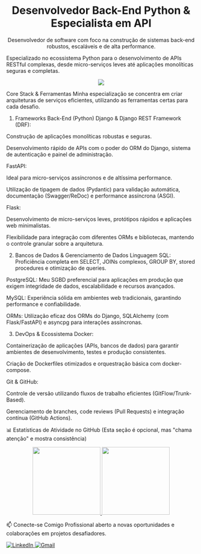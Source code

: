 <h1 align="center">Desenvolvedor Back-End Python & Especialista em API</h1>

<p align="center"> Desenvolvedor de software com foco na construção de sistemas back-end robustos, escaláveis e de alta performance.


Especializado no ecossistema Python para o desenvolvimento de APIs RESTful complexas, desde micro-serviços leves até aplicações monolíticas seguras e completas. </p>

<p align="center"> <a href="https://skillicons.dev"> <img src="https://skillicons.dev/icons?i=py,django,flask,fastapi,postgres,mysql,sqlite,docker,git" /> </a> </p>

Core Stack & Ferramentas
Minha especialização se concentra em criar arquiteturas de serviços eficientes, utilizando as ferramentas certas para cada desafio.

1. Frameworks Back-End (Python)
Django & Django REST Framework (DRF):

Construção de aplicações monolíticas robustas e seguras.

Desenvolvimento rápido de APIs com o poder do ORM do Django, sistema de autenticação e painel de administração.

FastAPI:

Ideal para micro-serviços assíncronos e de altíssima performance.

Utilização de tipagem de dados (Pydantic) para validação automática, documentação (Swagger/ReDoc) e performance assíncrona (ASGI).

Flask:

Desenvolvimento de micro-serviços leves, protótipos rápidos e aplicações web minimalistas.

Flexibilidade para integração com diferentes ORMs e bibliotecas, mantendo o controle granular sobre a arquitetura.

2. Bancos de Dados & Gerenciamento de Dados
Linguagem SQL: Proficiência completa em SELECT, JOINs complexos, GROUP BY, stored procedures e otimização de queries.

PostgreSQL: Meu SGBD preferencial para aplicações em produção que exigem integridade de dados, escalabilidade e recursos avançados.

MySQL: Experiência sólida em ambientes web tradicionais, garantindo performance e confiabilidade.

ORMs: Utilização eficaz dos ORMs do Django, SQLAlchemy (com Flask/FastAPI) e asyncpg para interações assíncronas.

3. DevOps & Ecossistema
Docker:

Containerização de aplicações (APIs, bancos de dados) para garantir ambientes de desenvolvimento, testes e produção consistentes.

Criação de Dockerfiles otimizados e orquestração básica com docker-compose.

Git & GitHub:

Controle de versão utilizando fluxos de trabalho eficientes (GitFlow/Trunk-Based).

Gerenciamento de branches, code reviews (Pull Requests) e integração contínua (GitHub Actions).

📊 Estatísticas de Atividade no GitHub
(Esta seção é opcional, mas "chama atenção" e mostra consistência)

<div align="center"> <a href="https://github.com/JoaoSandovall"> <img height="180em" src="https://github-readme-stats.vercel.app/api?username=JoaoSandovall&show_icons=true&theme=dracula&include_all_commits=true&count_private=true"/> <img height="180em" src="https://github-readme-stats.vercel.app/api/top-langs/?username=JoaoSandovall&layout=compact&langs_count=7&theme=dracula"/> </a> </div>

📫 Conecte-se Comigo
Profissional aberto a novas oportunidades e colaborações em projetos desafiadores.

<p align="left"> <a href="www.linkedin.com/in/joão-pedro-sandoval-9048582b7" target="_blank"> <img src="https://img.shields.io/badge/LinkedIn-0A66C2?style=for-the-badge&logo=linkedin&logoColor=white" alt="LinkedIn"/> </a> <a href="mailto:jpsandovalveras@aqui.com" target="_blank"> <img src="https://img.shields.io/badge/Gmail-D14836?style=for-the-badge&logo=gmail&logoColor=white" alt="Gmail"/> </a> </p>
